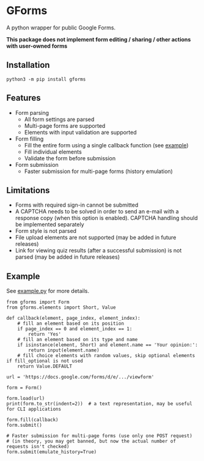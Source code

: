 # GForms

A python wrapper for public Google Forms.

**This package does not implement form editing / sharing / other actions with user-owned forms**

## Installation

```shell
python3 -m pip install gforms
```

## Features
- Form parsing
  - All form settings are parsed
  - Multi-page forms are supported
  - Elements with input validation are supported
- Form filling
  - Fill the entire form using a single callback function (see [example](#example))
  - Fill individual elements
  - Validate the form before submission
- Form submission
  - Faster submission for multi-page forms (history emulation)

## Limitations
 - Forms with required sign-in cannot be submitted
 - A CAPTCHA needs to be solved in order to send an e-mail with a response copy (when this option is enabled). CAPTCHA handling should be implemented separately
 - Form style is not parsed
 - File upload elements are not supported (may be added in future releases)
 - Link for viewing quiz results (after a successful submission) is not parsed (may be added in future releases)


## Example

See [example.py](https://github.com/vvd170501/python-gforms/blob/master/example.py) for more details.

```python3
from gforms import Form
from gforms.elements import Short, Value

def callback(element, page_index, element_index):
    # fill an element based on its position
    if page_index == 0 and element_index == 1:
        return 'Yes'
    # fill an element based on its type and name
    if isinstance(element, Short) and element.name == 'Your opinion:':
        return input(element.name)
    # fill choice elements with random values, skip optional elements if fill_optional is not used
    return Value.DEFAULT

url = 'https://docs.google.com/forms/d/e/.../viewform'

form = Form()

form.load(url)
print(form.to_str(indent=2))  # a text representation, may be useful for CLI applications

form.fill(callback)
form.submit()

# Faster submission for multi-page forms (use only one POST request)
# (in theory, you may get banned, but now the actual number of requests isn't checked)
form.submit(emulate_history=True)
```
